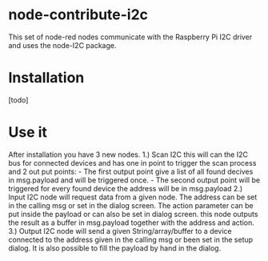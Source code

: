 # node-contribute-i2c
This set of node-red nodes communicate with the Raspberry Pi I2C driver and uses the node-I2C package.

# Installation
[todo]

# Use it
After installation you have 3 new nodes.
1.) Scan I2C this will can the I2C bus for connected devices and has one in point to trigger the scan process and 2 out put points:
    - The first output point give a list of all found decives in msg.payload and will be triggered once.
    - The second output point will be triggered for every found device the address will be in msg.payload
2.) Input I2C node will request data from a given node. The address can be set in the calling msg or set in the dialog screen. The action parameter can be put inside the payload or can also be set in dialog screen. this node outputs the result as a buffer in msg.payload together with the address and action.
3.) Output I2C node will send a given String/array/buffer to a device connected to the address given in the calling msg or been set in the setup dialog. It is also possible to fill the payload by hand in the dialog.





